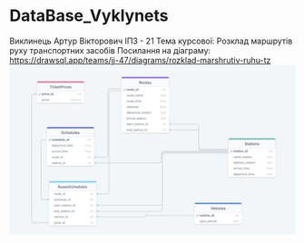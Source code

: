 # DataBase_Vyklynets
Виклинець Артур Вікторович
ІПЗ - 21
Тема курсової: Розклад маршрутів руху транспортних засобів
Посилання на діаграму: <br> https://drawsql.app/teams/jj-47/diagrams/rozklad-marshrutiv-ruhu-tz
<br> ![](DataBaseDiagram.png)
